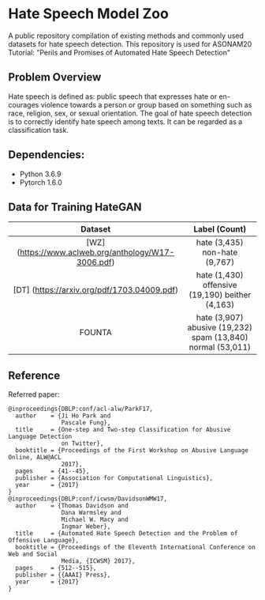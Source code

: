 # Hate Speech Model Zoo 

A public repository compilation of existing methods and commonly used datasets for hate speech detection. This repository is used for ASONAM20 Tutorial: "Perils and Promises of Automated Hate Speech Detection"

## Problem Overview  

Hate speech is defined as: public speech that expresses hate or en- courages violence towards a person or group based on something such as race, religion, sex, or sexual orientation. The goal of hate speech detection is to correctly identify hate speech among texts. It can be regarded as a classification task. 

## Dependencies:  

- Python 3.6.9
- Pytorch 1.6.0

## Data for Training HateGAN

| Dataset | Label (Count)                                     |
| :-----: | :-----------------------------------------------: | 
| [WZ] (https://www.aclweb.org/anthology/W17-3006.pdf)      | hate (3,435) non-hate (9,767)                     |
| [DT] (https://arxiv.org/pdf/1703.04009.pdf)      | hate (1,430) offensive (19,190) beither (4,163)   |
| FOUNTA  | hate (3,907) abusive (19,232) spam (13,840) normal (53,011)      |  

## Reference  
Referred paper:
```
@inproceedings{DBLP:conf/acl-alw/ParkF17,
  author    = {Ji Ho Park and
               Pascale Fung},
  title     = {One-step and Two-step Classification for Abusive Language Detection
               on Twitter},
  booktitle = {Proceedings of the First Workshop on Abusive Language Online, ALW@ACL
               2017},
  pages     = {41--45},
  publisher = {Association for Computational Linguistics},
  year      = {2017}
}
@inproceedings{DBLP:conf/icwsm/DavidsonWMW17,
  author    = {Thomas Davidson and
               Dana Warmsley and
               Michael W. Macy and
               Ingmar Weber},
  title     = {Automated Hate Speech Detection and the Problem of Offensive Language},
  booktitle = {Proceedings of the Eleventh International Conference on Web and Social
               Media, {ICWSM} 2017},
  pages     = {512--515},
  publisher = {{AAAI} Press},
  year      = {2017}
}
```
